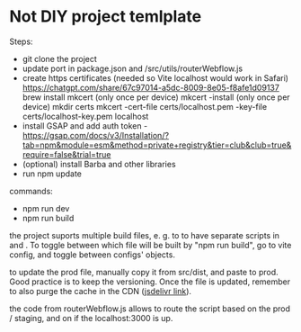 # Not DIY project temlplate

Steps:

- git clone the project
- update port in package.json and /src/utils/routerWebflow.js
- create https certificates (needed so Vite localhost would work in Safari) https://chatgpt.com/share/67c97014-a5dc-8009-8e05-f8afe1d09137
  brew install mkcert (only once per device)
  mkcert -install (only once per device)
  mkdir certs
  mkcert -cert-file certs/localhost.pem -key-file certs/localhost-key.pem localhost
- install GSAP and add auth token - https://gsap.com/docs/v3/Installation/?tab=npm&module=esm&method=private+registry&tier=club&club=true&require=false&trial=true
- (optional) install Barba and other libraries
- run npm update

commands:

- npm run dev
- npm run build

the project suports multiple build files, e. g. to to have separate scripts in <head> and <body>. To toggle between which file will be built by "npm run build", go to vite config, and toggle between configs' objects.

to update the prod file, manually copy it from src/dist, and paste to prod. Good practice is to keep the versioning. Once the file is updated, remember to also purge the cache in the CDN ([jsdelivr link](https://www.jsdelivr.com/github)).

the code from routerWebflow.js allows to route the script based on the prod / staging, and on if the localhost:3000 is up.
